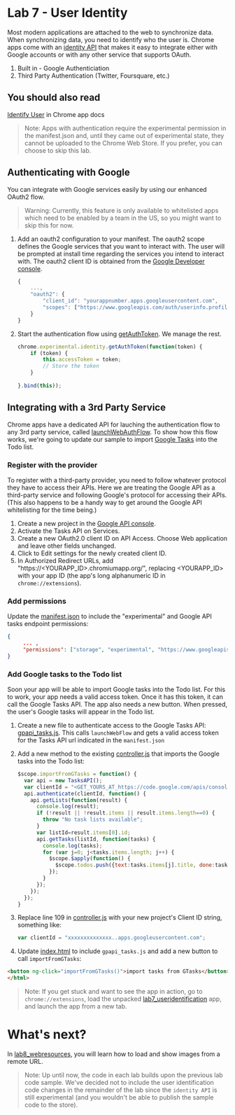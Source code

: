 # Lab 7 - User Identity

Most modern applications are attached to the web to synchronize data. When synchronizing data, you need to identify who the user is.
Chrome apps come with an [identity API](http://developer.chrome.com/trunk/apps/experimental.identity.html) that makes it easy to integrate either with Google accounts or with any other service that supports OAuth.

1.  Built in - Google Authenticiation
2.  Third Party Authentication (Twitter, Foursquare, etc.)

## You should also read
[Identify User](http://developer.chrome.com/trunk/apps/app_identity.html) in Chrome app docs

> Note: Apps with authentication require the experimental permission in the manifest.json and, until they came out of experimental state, they cannot be uploaded to the Chrome Web Store.
If you prefer, you can choose to skip this lab.

## Authenticating with Google

You can integrate with Google services easily by using our enhanced OAuth2 flow.  

> Warning: Currently, this feature is only available to whitelisted apps which need to be enabled by a team in the US, so you might want to skip this for now.

1.  Add an oauth2 configuration to your manifest. The oauth2 scope defines the Google services that you want to interact with. The user will be prompted at install time regarding the services you intend to interact with. The oauth2 client ID is obtained from the [Google Developer console](http://developer.google.com/console).
    ``` js
    {
        ...,
        "oauth2": {
            "client_id": "yourappnumber.apps.googleusercontent.com",
            "scopes": ["https://www.googleapis.com/auth/userinfo.profile"]
        }
    }
    ```

2.  Start the authentication flow using [getAuthToken](http://developer.chrome.com/trunk/apps/experimental.identity.html#method-getAuthToken). We manage the rest.
    ```js
    chrome.experimental.identity.getAuthToken(function(token) { 
        if (token) {
            this.accessToken = token;
            // Store the token
        }
          
    }.bind(this)); 
    ```

## Integrating with a 3rd Party Service

Chrome apps have a dedicated API for lauching the authentication flow to any 3rd party service, called [launchWebAuthFlow](http://developer.chrome.com/trunk/apps/experimental.identity.html#method-launchWebAuthFlow).
To show how this flow works, we're going to update our sample to import [Google Tasks](https://developers.google.com/google-apps/tasks/) into the Todo list.

### Register with the provider
To register with a third-party provider, you need to follow whatever protocol they have to access their APIs.
Here we are treating the Google API as a third-party service and following Google's protocol for accessing their APIs.
(This also happens to be a handy way to get around the Google API whitelisting for the time being.)

1. Create a new project in the [Google API console](https://code.google.com/apis/console).
2. Activate the Tasks API on Services.
3. Create a new OAuth2.0 client ID on API Access. Choose Web application and leave other fields unchanged.
4. Click to Edit settings for the newly created client ID.
5. In Authorized Redirect URLs, add "https://<YOURAPP_ID>.chromiumapp.org/",
replacing <YOURAPP_ID> with your app ID (the app's long alphanumeric ID in `chrome://extensions`).

### Add permissions

Update the [manifest.json](https://github.com/GoogleChrome/chrome-app-codelab/blob/master/lab7_useridentification/manifest.json) to include the "experimental" and Google API tasks endpoint permissions:
```json
{
     ... ,
     "permissions": ["storage", "experimental", "https://www.googleapis.com/tasks/*"]
}
```

### Add Google tasks to the Todo list
Soon your app will be able to import Google tasks into the Todo list.
For this to work, your app needs a valid access token.
Once it has this token, it can call the Google Tasks API.
The app also needs a new button. When pressed, the user's Google tasks will appear in the Todo list.

1. Create a new file to authenticate access to the Google Tasks API: [gpapi_tasks.js](https://github.com/GoogleChrome/chrome-app-codelab/blob/master/lab7_useridentification/gapi_tasks.js).
This calls `launchWebFlow` and gets a valid access token for the Tasks API url indicated in the `manifest.json`

2. Add a new method to the existing [controller.js](https://github.com/GoogleChrome/chrome-app-codelab/blob/master/lab7_useridentification/controller.js) that imports the Google tasks into the Todo list:
    ``` js
    $scope.importFromGTasks = function() {
      var api = new TasksAPI();
      var clientId = "<GET_YOURS_AT_https://code.google.com/apis/console>";
      api.authenticate(clientId, function() {
        api.getLists(function(result) {
          console.log(result);
          if (!result || !result.items || result.items.length==0) {
            throw "No task lists available";
          }
          var listId=result.items[0].id;
          api.getTasks(listId, function(tasks) {
            console.log(tasks);
            for (var j=0; j<tasks.items.length; j++) {
              $scope.$apply(function() {
                $scope.todos.push({text:tasks.items[j].title, done:tasks.items[j].status!="needsAction"});
              });
            }
          });
        });
      });
    }
    ```   

3. Replace line 109 in [controller.js](https://github.com/GoogleChrome/chrome-app-codelab/blob/master/lab7_useridentification/controller.js) with your new project's Client ID string, something like:
    ```js
    var clientId = "xxxxxxxxxxxxxx..apps.googleusercontent.com";
    ```
4. Update [index.html](https://github.com/GoogleChrome/chrome-app-codelab/blob/master/lab7_useridentification/index.html) to include `gpapi_tasks.js` and add a new button to call `importFromGTasks`:
```html
<button ng-click="importFromGTasks()">import tasks from GTasks</button>
</html>
```

> Note: If you get stuck and want to see the app in action,
go to `chrome://extensions`, load the unpacked [lab7_useridentification](https://github.com/GoogleChrome/chrome-app-codelab/tree/master/lab7_useridentification) app,
and launch the app from a new tab.

# What's next?

In [lab8_webresources](https://github.com/GoogleChrome/chrome-app-codelab/tree/master/lab8_webresources),
you will learn how to load and show images from a remote URL.

> Note: Up until now, the code in each lab builds upon the previous lab code sample.
We've decided not to include the user identification code changes in the remainder of the lab since the `identity API` is still experimental (and you wouldn't be able to publish the sample code to the store).
